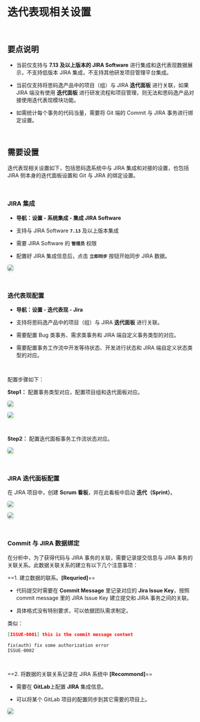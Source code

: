 # 迭代表现相关设置

<br />

## 要点说明

-   当前仅支持与 **7.13 及以上版本的 JIRA Software** 进行集成和迭代表现数据展示，不支持低版本 JIRA 集成，不支持其他研发项目管理平台集成。

-   当前仅支持将思码逸产品中的项目（组）与 JIRA **迭代面板** 进行关联，如果 JIRA 端没有使用 **迭代面板** 进行研发流程和项目管理，则无法和思码逸产品对接使用迭代表现模块功能。

-   如需统计每个事务的代码当量，需要将 Git 端的 Commit 与 JIRA 事务进行绑定设置。

<br />

## 需要设置

迭代表现相关设置如下，包括思码逸系统中与 JIRA 集成和对接的设置，也包括 JIRA 侧本身的迭代面板设置和 Git 与 JIRA 的绑定设置。

<br />

### JIRA 集成

-   **导航：设置 - 系统集成 - 集成 JIRA Software**

-   支持与 JIRA Software **`7.13`** 及以上版本集成

-   需要 JIRA Software 的 **`管理员`** 权限

-   配置好 JIRA 集成信息后，点击 **`立即同步`** 按钮开始同步 JIRA 数据。

<img style="border-radius: 0.3125em;
    box-shadow: 0 2px 4px 0 rgba(34,36,38,.12),0 2px 10px 0 rgba(34,36,38,.08);" src="https://release-notes.oss-cn-zhangjiakou.aliyuncs.com/img/JIRA_Integration.png" />

<br />

### 迭代表现配置

-   **导航：设置 - 迭代表现 - Jira**

-   支持将思码逸产品中的项目（组）与 JIRA **迭代面板** 进行关联。

-   需要配置 Bug 类事务、需求类事务和 JIRA 端自定义事务类型的对应。

-   需要配置事务工作流中开发等待状态、开发进行状态和 JIRA 端自定义状态类型的对应。

<br />

配置步骤如下：

**Step1：** 配置事务类型对应，配置项目组和迭代面板对应。

<img style="border-radius: 0.3125em;
    box-shadow: 0 2px 4px 0 rgba(34,36,38,.12),0 2px 10px 0 rgba(34,36,38,.08);" src="https://release-notes.oss-cn-zhangjiakou.aliyuncs.com/img/SprintSetup1.png" />

<img style="border-radius: 0.3125em;
    box-shadow: 0 2px 4px 0 rgba(34,36,38,.12),0 2px 10px 0 rgba(34,36,38,.08);" src="https://release-notes.oss-cn-zhangjiakou.aliyuncs.com/img/SprintSetup2.png" />

<br />

**Step2：** 配置迭代面板事务工作流状态对应。

<img style="border-radius: 0.3125em;
    box-shadow: 0 2px 4px 0 rgba(34,36,38,.12),0 2px 10px 0 rgba(34,36,38,.08);" src="https://release-notes.oss-cn-zhangjiakou.aliyuncs.com/img/SprintSetup3.png" />

<br />

### JIRA 迭代面板配置

在 JIRA 项目中，创建 **Scrum 看板**，并在此看板中启动 **迭代（Sprint）**。

<img style="border-radius: 0.3125em;
    box-shadow: 0 2px 4px 0 rgba(34,36,38,.12),0 2px 10px 0 rgba(34,36,38,.08);" src="https://release-notes.oss-cn-zhangjiakou.aliyuncs.com/img/JIRASprintSetup1.png" />

<img style="border-radius: 0.3125em;
    box-shadow: 0 2px 4px 0 rgba(34,36,38,.12),0 2px 10px 0 rgba(34,36,38,.08);" src="https://release-notes.oss-cn-zhangjiakou.aliyuncs.com/img/JIRASprintSetup2.png" />

<br />

### Commit 与 JIRA 数据绑定

在分析中，为了获得代码与 JIRA 事务的关联，需要记录提交信息与 JIRA 事务的关联关系。此数据关联关系的建立有以下几个注意事项：

==1. 建立数据的联系。**[Requried]**==

-   代码提交时需要在 **Commit Message** 里记录对应的 **Jira Issue Key**，按照 commit message 里的 JIRA Issue Key 建立提交和 JIRA 事务之间的关联。

-   具体格式没有特别要求，可以依据团队需求制定。

类似：

```JSON
[ISSUE-0001] this is the commit message content
```

```
fix(auth) fix some authorization error
ISSUE-0002
```

<br />

==2. 将数据的关联关系记录在 JIRA 系统中 **[Recommond]**==

-   需要在 **GitLab**上配置 **JIRA** 集成信息。

-   可以将某个 GitLab 项目的配置同步到其它需要的项目上。

<img style="border-radius: 0.3125em;
    box-shadow: 0 2px 4px 0 rgba(34,36,38,.12),0 2px 10px 0 rgba(34,36,38,.08);" src="https://release-notes.oss-cn-zhangjiakou.aliyuncs.com/img/GitLab_JIRA.png" />

